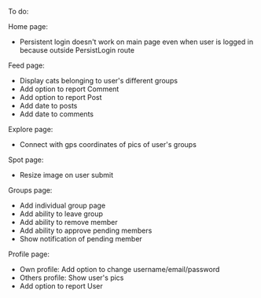 To do:

Home page:

- Persistent login doesn't work on main page even when user is logged in because outside PersistLogin route

Feed page:

- Display cats belonging to user's different groups
- Add option to report Comment
- Add option to report Post
- Add date to posts
- Add date to comments

Explore page:

- Connect with gps coordinates of pics of user's groups

Spot page:

- Resize image on user submit

Groups page:

- Add individual group page
- Add ability to leave group
- Add ability to remove member
- Add ability to approve pending members
- Show notification of pending member

Profile page:

- Own profile: Add option to change username/email/password
- Others profile: Show user's pics
- Add option to report User
